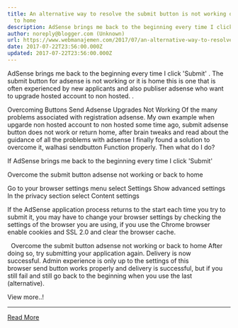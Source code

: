 ```yaml
---
title: An alternative way to resolve the submit button is not working or return
  to home
description: AdSense brings me back to the beginning every time I clickSubmit.
author: noreply@blogger.com (Unknown)
url: https://www.webmanajemen.com/2017/07/an-alternative-way-to-resolve-submit.html
date: 2017-07-22T23:56:00.000Z
updated: 2017-07-22T23:56:00.000Z
---
```


AdSense brings me back to the beginning every time I click 'Submit' . The submit button for adsense is not working or it is home this is one that is often experienced by new applicants and also publiser adsense who want to upgrade hosted account to non hosted. . 

Overcoming Buttons Send Adsense Upgrades Not Working
Of the many problems associated with registration adsense. My own example when upgarde non hosted account to non hosted some time ago, submit adsense button does not work or return home, after brain tweaks and read about the guidance of all the problems with adsense I finally found a solution to overcome it, walhasi sendbutton Function properly. Then what do I do? 

If AdSense brings me back to the beginning every time I click 'Submit'

Overcome the submit button adsense not working or back to home

Go to your browser settings menu select Settings
Show advanced settings
In the privacy section select Content settings

If the AdSense application process returns to the start each time you try to submit it, you may have to change your browser settings by checking the settings of the browser you are using, if you use the Chrome browser enable cookies and SSL 2.0 and clear the browser cache. 

 
Overcome the submit button adsense not working or back to home
After doing so, try submitting your application again. Delivery is now successful. Admin experience is only up to the settings of this browser send button works properly and delivery is successful, but if you still fail and still go back to the beginning when you use the last (alternative).


View more..!<hr/> <a href="https://www.webmanajemen.com/2017/07/an-alternative-way-to-resolve-submit.html" rel="follow" class="button" id="read-more">Read More</a>